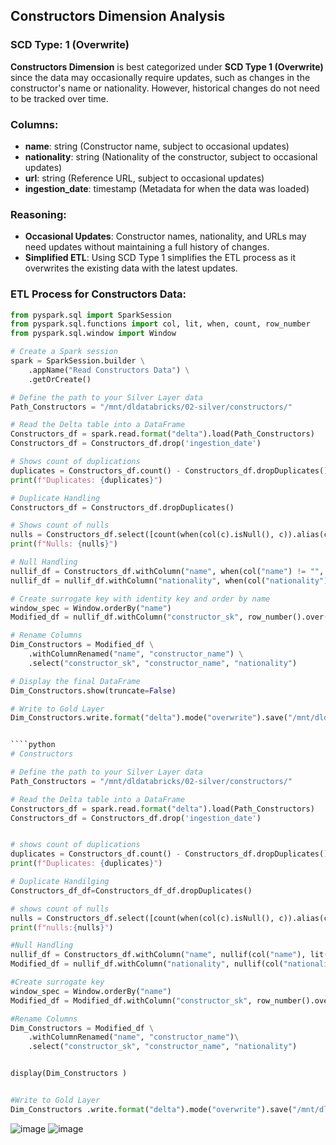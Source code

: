 ## Constructors Dimension Analysis

### SCD Type: 1 (Overwrite)

**Constructors Dimension** is best categorized under **SCD Type 1 (Overwrite)** since the data may occasionally require updates, such as changes in the constructor's name or nationality. However, historical changes do not need to be tracked over time.

### Columns:
- **name**: string (Constructor name, subject to occasional updates)
- **nationality**: string (Nationality of the constructor, subject to occasional updates)
- **url**: string (Reference URL, subject to occasional updates)
- **ingestion_date**: timestamp (Metadata for when the data was loaded)

### Reasoning:
- **Occasional Updates**: Constructor names, nationality, and URLs may need updates without maintaining a full history of changes.
- **Simplified ETL**: Using SCD Type 1 simplifies the ETL process as it overwrites the existing data with the latest updates.

### ETL Process for Constructors Data:
```python
from pyspark.sql import SparkSession
from pyspark.sql.functions import col, lit, when, count, row_number
from pyspark.sql.window import Window

# Create a Spark session
spark = SparkSession.builder \
    .appName("Read Constructors Data") \
    .getOrCreate()

# Define the path to your Silver Layer data
Path_Constructors = "/mnt/dldatabricks/02-silver/constructors/"

# Read the Delta table into a DataFrame
Constructors_df = spark.read.format("delta").load(Path_Constructors)
Constructors_df = Constructors_df.drop('ingestion_date')

# Shows count of duplications
duplicates = Constructors_df.count() - Constructors_df.dropDuplicates().count()
print(f"Duplicates: {duplicates}")

# Duplicate Handling
Constructors_df = Constructors_df.dropDuplicates()

# Shows count of nulls
nulls = Constructors_df.select([count(when(col(c).isNull(), c)).alias(c) for c in Constructors_df.columns]).toPandas()
print(f"Nulls: {nulls}")

# Null Handling
nullif_df = Constructors_df.withColumn("name", when(col("name") != "", col("name")).otherwise(None))
nullif_df = nullif_df.withColumn("nationality", when(col("nationality") != "", col("nationality")).otherwise(None))

# Create surrogate key with identity key and order by name
window_spec = Window.orderBy("name")
Modified_df = nullif_df.withColumn("constructor_sk", row_number().over(window_spec))

# Rename Columns
Dim_Constructors = Modified_df \
    .withColumnRenamed("name", "constructor_name") \
    .select("constructor_sk", "constructor_name", "nationality")

# Display the final DataFrame
Dim_Constructors.show(truncate=False)

# Write to Gold Layer
Dim_Constructors.write.format("delta").mode("overwrite").save("/mnt/dldatabricks/03-gold/Dim_Constructors")


````python
# Constructors

# Define the path to your Silver Layer data
Path_Constructors = "/mnt/dldatabricks/02-silver/constructors/"

# Read the Delta table into a DataFrame
Constructors_df = spark.read.format("delta").load(Path_Constructors)
Constructors_df = Constructors_df.drop('ingestion_date')


# shows count of duplications
duplicates = Constructors_df.count() - Constructors_df.dropDuplicates().count()
print(f"Duplicates: {duplicates}")

# Duplicate Handilging
Constructors_df_df=Constructors_df_df.dropDuplicates()

# shows count of nulls
nulls = Constructors_df.select([count(when(col(c).isNull(), c)).alias(c) for c in Constructors_df.columns]).toPandas()
print(f"nulls:{nulls}")

#Null Handling
nullif_df = Constructors_df.withColumn("name", nullif(col("name"), lit("")))
Modified_df = nullif_df.withColumn("nationality", nullif(col("nationality"), lit("")))

#Create surrogate key
window_spec = Window.orderBy("name")
Modified_df = Modified_df.withColumn("constructor_sk", row_number().over(window_spec))

#Rename Columns
Dim_Constructors = Modified_df \
    .withColumnRenamed("name", "constructor_name")\
    .select("constructor_sk", "constructor_name", "nationality")


display(Dim_Constructors )


#Write to Gold Layer
Dim_Constructors .write.format("delta").mode("overwrite").save("/mnt/dldatabricks/03-gold/Dim_Constructors")
`````
![image](https://github.com/user-attachments/assets/6d641ad6-a8ff-42eb-955d-c119429abb3a)
![image](https://github.com/user-attachments/assets/25d3e3d7-47fc-41a4-8014-27ab239e3a4c)

